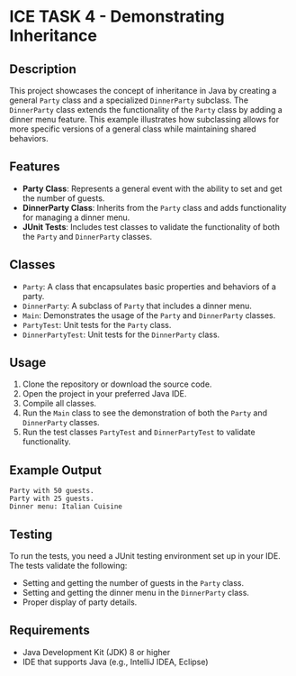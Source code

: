 # ICE TASK 4 - Demonstrating Inheritance

## Description
This project showcases the concept of inheritance in Java by creating a general `Party` class and a specialized `DinnerParty` subclass. The `DinnerParty` class extends the functionality of the `Party` class by adding a dinner menu feature. This example illustrates how subclassing allows for more specific versions of a general class while maintaining shared behaviors.

## Features
- **Party Class**: Represents a general event with the ability to set and get the number of guests.
- **DinnerParty Class**: Inherits from the `Party` class and adds functionality for managing a dinner menu.
- **JUnit Tests**: Includes test classes to validate the functionality of both the `Party` and `DinnerParty` classes.

## Classes
- `Party`: A class that encapsulates basic properties and behaviors of a party.
- `DinnerParty`: A subclass of `Party` that includes a dinner menu.
- `Main`: Demonstrates the usage of the `Party` and `DinnerParty` classes.
- `PartyTest`: Unit tests for the `Party` class.
- `DinnerPartyTest`: Unit tests for the `DinnerParty` class.

## Usage
1. Clone the repository or download the source code.
2. Open the project in your preferred Java IDE.
3. Compile all classes.
4. Run the `Main` class to see the demonstration of both the `Party` and `DinnerParty` classes.
5. Run the test classes `PartyTest` and `DinnerPartyTest` to validate functionality.

## Example Output
```
Party with 50 guests.
Party with 25 guests.
Dinner menu: Italian Cuisine
```

## Testing
To run the tests, you need a JUnit testing environment set up in your IDE. The tests validate the following:
- Setting and getting the number of guests in the `Party` class.
- Setting and getting the dinner menu in the `DinnerParty` class.
- Proper display of party details.

## Requirements
- Java Development Kit (JDK) 8 or higher
- IDE that supports Java (e.g., IntelliJ IDEA, Eclipse)
